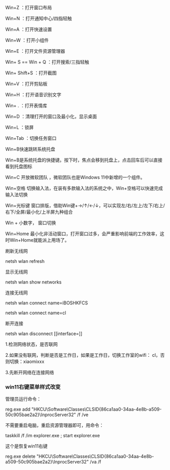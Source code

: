 Win+Z ：打开窗口布局

Win+N ：打开通知中心/四指轻触

Win+A ：打开快速设置

Win+W ：打开小组件

Win+E ：打开文件资源管理器

Win+ S  == Win + Q ：打开搜索/三指轻触

Win+ Shift+S ：打开截图

Win+V ：打开剪贴板

Win+H ：打开语音识别文字

Win+ . ：打开表情库

Win+D ：清理打开的窗口及最小化，显示桌面

Win+L ：锁屏

Win+Tab ：切换任务窗口

Win+B快速跳转系统托盘

Win+B是系统托盘的快捷键。按下时，焦点会移到托盘上，点击回车后可以直接看到托盘图标

Win+C 开放微软团队 ，微软团队也是Windows 11中新增的一个组件。

Win+空格 切换输入法，在装有多款输入法的系统之中，Win+空格可以快速完成输入法切换

Win+光标键 窗口排版，借助Win键+→/↑/←/↓，可以实现左/右/左上/左下/右上/右下/全屏/最小化/上半屏九种组合

Win + 小数字， 窗口切换

Win+Home 最小化非活动窗口，打开窗口过多，会严重影响前端的工作效率，这时Win+Home就能派上用场了。



刷新无线网

netsh wlan refresh

显示无线网

netsh wlan show networks

连接无线网

netsh wlan connect name=iBOSHKFCS

netsh wlan connect name=cl

断开连接

netsh wlan disconnect  [[interface=]<string>]



1.检测网络状态，是否联网

2.如果没有联网，判断是否是工作日，如果是工作日，切换工作室的wifi： cl，否则切换：xiaomixxx

3.先断开网络在连接网络



### win11右键菜单样式改变

管理员运行命令：

reg.exe add "HKCU\Software\Classes\CLSID\{86ca1aa0-34aa-4e8b-a509-50c905bae2a2}\InprocServer32" /f /ve 

不需要重启电脑，重启资源管理器即可，用命令：

taskkill /f /im explorer.exe ; start explorer.exe

这个是恢复win11右键

reg.exe delete "HKCU\Software\Classes\CLSID\{86ca1aa0-34aa-4e8b-a509-50c905bae2a2}\InprocServer32" /va /f













